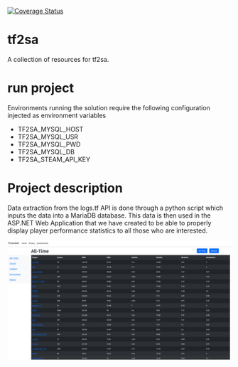 [![Coverage Status](https://coveralls.io/repos/github/DeradoZA/tf2sa/badge.svg?branch=73-use-a-unit-testing-framework)](https://coveralls.io/github/DeradoZA/tf2sa?branch=73-use-a-unit-testing-framework)
# tf2sa
A collection of resources for tf2sa.

# run project
Environments running the solution require the following configuration injected as environment variables
- TF2SA_MYSQL_HOST
- TF2SA_MYSQL_USR
- TF2SA_MYSQL_PWD
- TF2SA_MYSQL_DB
- TF2SA_STEAM_API_KEY

# Project description

Data extraction from the logs.tf API is done through a python script which inputs the data into a MariaDB database. This data is then used in the ASP.NET Web Application that we have created to be able to properly display player performance statistics to all those who are interested.

![Leaderboards Showcase](Images/Leaderboards.png)


